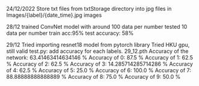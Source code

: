 24/12/2022
Store txt files from txtStorage directory into jpg files in 
Images/{label}/{date_time}.jpg images


28/12
trained ConvNet model with around 100 data per number
tested 10 data per number
train acc:95%
test accuracy: 58%

29/12 
Tried importing resnet18 model from pytorch library 
Tried HKU gpu, still valid 
test.py: add accuracy for each labels.
29_12.pth
Accuracy of the network: 63.41463414634146 %
Accuracy of 0: 87.5 %
Accuracy of 1: 62.5 %
Accuracy of 2: 62.5 %
Accuracy of 3: 14.285714285714286 %
Accuracy of 4: 62.5 %
Accuracy of 5: 25.0 %
Accuracy of 6: 100.0 %
Accuracy of 7: 88.88888888888889 %
Accuracy of 8: 75.0 %
Accuracy of 9: 50.0 %